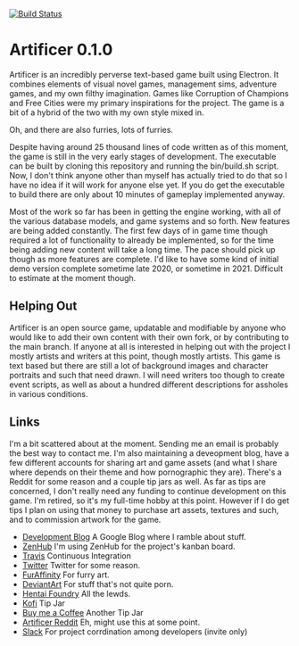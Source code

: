 [![Build Status](https://travis-ci.org/maldrasen/artificer.svg?branch=master)](https://travis-ci.org/maldrasen/artificer)

# Artificer 0.1.0

Artificer is an incredibly perverse text-based game built using Electron. It combines elements of visual novel games, management sims, adventure games, and my own filthy imagination. Games like Corruption of Champions and Free Cities were my primary inspirations for the project. The game is a bit of a hybrid of the two with my own style mixed in.

Oh, and there are also furries, lots of furries.

Despite having around 25 thousand lines of code written as of this moment, the game is still in the very early stages of development. The executable can be built by cloning this repository and running the bin/build.sh script. Now, I don't think anyone other than myself has actually tried to do that so I have no idea if it will work for anyone else yet. If you do get the executable to build there are only about 10 minutes of gameplay implemented anyway.

Most of the work so far has been in getting the engine working, with all of the various database models, and game systems and so forth. New features are being added constantly. The first few days of in game time though required a lot of functionality to already be implemented, so for the time being adding new content will take a long time. The pace should pick up though as more features are complete. I'd like to have some kind of initial demo version complete sometime late 2020, or sometime in 2021. Difficult to estimate at the moment though.

## Helping Out

Artificer is an open source game, updatable and modifiable by anyone who would like to add their own content with their own fork, or by contributing to the main branch. If anyone at all is interested in helping out with the project I mostly artists and writers at this point, though mostly artists. This game is text based but there are still a lot of background images and character portraits and such that need drawn. I will need writers too though to create event scripts, as well as about a hundred different descriptions for assholes in various conditions.

## Links

I'm a bit scattered about at the moment. Sending me an email is probably the best way to contact me. I'm also maintaining a deveopment blog, have a few different accounts for sharing art and game assets (and what I share where depends on their theme and how pornographic they are). There's a Reddit for some reason and a couple tip jars as well. As far as tips are concerned, I don't really need any funding to continue development on this game. I'm retired, so it's my full-time hobby at this point. However if I do get tips I plan on using that money to purchase art assets, textures and such, and to commission artwork for the game.

* [Development Blog](https://maldrasen.blogspot.com/) A Google Blog where I ramble about stuff.
* [ZenHub](https://app.zenhub.com/workspaces/artificer-5d82b5a013bd0b0001b31475/board?repos=209416924) I'm using ZenHub for the project's kanban board.
* [Travis](https://travis-ci.org/maldrasen/artificer) Continuous Integration 
* [Twitter](https://twitter.com/maldrasen) Twitter for some reason.
* [FurAffinity](https://www.furaffinity.net/user/maldrasen/) For furry art.
* [DeviantArt](https://www.deviantart.com/maldrasen) For stuff that's not quite porn.
* [Hentai Foundry](http://www.hentai-foundry.com/user/maldrasen/profile) All the lewds.
* [Kofi](https://ko-fi.com/maldrasen) Tip Jar
* [Buy me a Coffee](buymeacoff.ee/izKO5Q1) Another Tip Jar
* [Artificer Reddit](https://reddit.com/r/ArtificerGame/) Eh, might use this at some point.
* [Slack](https://horsecock.slack.com/) For project corrdination among developers (invite only)
